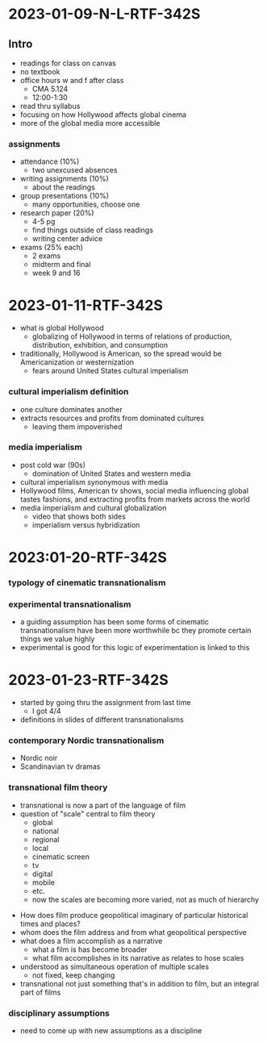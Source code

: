# 2023-01-09-N-L-RTF-342S
## Intro
- readings for class on canvas
- no textbook
- office hours w and f after class
  - CMA 5.124
  - 12:00-1:30
- read thru syllabus
- focusing on how Hollywood affects global cinema
- more of the global media more accessible
### assignments
- attendance (10%)
  - two unexcused absences
- writing assignments (10%)
  - about the readings
- group presentations (10%)
  - many opportunities, choose one
- research paper (20%)
  - 4-5 pg
  - find things outside of class readings
  - writing center advice
- exams (25% each)
  - 2 exams
  - midterm and final
  - week 9 and 16

# 2023-01-11-RTF-342S
- what is global Hollywood
  - globalizing of Hollywood in terms of relations of production, distribution, exhibition, and consumption
- traditionally, Hollywood is American, so the spread would be Americanization or westernization
  - fears around United States cultural imperialism
### cultural imperialism definition
- one culture dominates another
- extracts resources and profits from dominated cultures
  - leaving them impoverished
### media imperialism
- post cold war (90s)
  - domination of United States and western media
- cultural imperialism synonymous with media
- Hollywood films, American tv shows, social media influencing global tastes fashions, and extracting profits from markets across the world
- media imperialism and cultural globalization
  - video that shows both sides
  - imperialism versus hybridization
# 2023:01-20-RTF-342S
### typology of cinematic transnationalism
### experimental transnationalism
- a guiding assumption has been some forms of cinematic transnationalism have been more worthwhile bc they promote certain things we value highly
- experimental is good for this logic of experimentation is linked to this
# 2023-01-23-RTF-342S
- started by going thru the assignment from last time
  - I got 4/4
- definitions in slides of different transnationalisms
### contemporary Nordic transnationalism
- Nordic noir
- Scandinavian tv dramas
### transnational film theory
- transnational is now a part of the language of film
- question of "scale" central to film theory
  - global
  - national
  - regional
  - local
  - cinematic screen
  - tv
  - digital
  - mobile
  - etc.
  - now the scales are becoming more varied, not as much of hierarchy
<!--2008 Oscars clip-->
- How does film produce geopolitical imaginary of particular historical times and places?
- whom does the film address and from what geopolitical perspective
- what does a film accomplish as a narrative
  - what a film is has become broader
  - what film accomplishes in its narrative as relates to hose scales
- understood as simultaneous operation of multiple scales
  - not fixed, keep changing
- transnational not just something that's in addition to film, but an integral part of films
### disciplinary assumptions
- need to come up with new assumptions as a discipline
